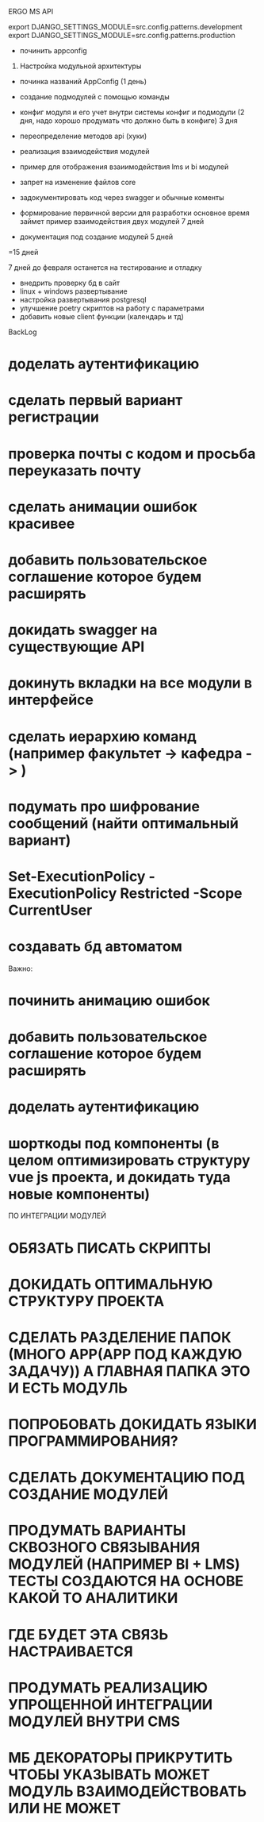 ERGO MS API

export DJANGO_SETTINGS_MODULE=src.config.patterns.development
export DJANGO_SETTINGS_MODULE=src.config.patterns.production

- починить appconfig

1. Настройка модульной архитектуры
- починка названий AppConfig (1 день)
- создание подмодулей с помощью команды 
- конфиг модуля и его учет внутри системы
конфиг и подмодули (2 дня, надо хорошо продумать что должно быть в конфиге)
3 дня

- переопределение методов api (хуки)
- реализация взаимодействия модулей
- пример для отображения взаиимодействия lms и bi модулей
- запрет на изменение файлов core
- задокументировать код через swagger и обычные коменты
- формирование первичной версии для разработки
основное время займет пример взаимодействия двух модулей
7 дней

- документация под создание модулей
5 дней

=15 дней

7 дней до февраля останется на тестирование и отладку
- внедрить проверку бд в сайт 
- linux + windows развертывание
- настройка развертывания postgresql
- улучшение poetry скриптов на работу с параметрами
- добавить новые client функции (календарь и тд)





BackLog
# доделать аутентификацию
# сделать первый вариант регистрации
# проверка почты с кодом и просьба переуказать почту

# сделать анимации ошибок красивее

# добавить пользовательское соглашение которое будем расширять

# докидать swagger на существующие API
# докинуть вкладки на все модули в интерфейсе

# сделать иерархию команд (например факультет -> кафедра -> )
# подумать про шифрование сообщений (найти оптимальный вариант)

# Set-ExecutionPolicy -ExecutionPolicy Restricted -Scope CurrentUser
# создавать бд автоматом

Важно:
# починить анимацию ошибок
# добавить пользовательское соглашение которое будем расширять
# доделать аутентификацию
# шорткоды под компоненты (в целом оптимизировать структуру vue js проекта, и докидать туда новые компоненты)

ПО ИНТЕГРАЦИИ МОДУЛЕЙ
# ОБЯЗАТЬ ПИСАТЬ СКРИПТЫ
# ДОКИДАТЬ ОПТИМАЛЬНУЮ СТРУКТУРУ ПРОЕКТА
# СДЕЛАТЬ РАЗДЕЛЕНИЕ ПАПОК (МНОГО APP(APP ПОД КАЖДУЮ ЗАДАЧУ)) А ГЛАВНАЯ ПАПКА ЭТО И ЕСТЬ МОДУЛЬ
# ПОПРОБОВАТЬ ДОКИДАТЬ ЯЗЫКИ ПРОГРАММИРОВАНИЯ?
# СДЕЛАТЬ ДОКУМЕНТАЦИЮ ПОД СОЗДАНИЕ МОДУЛЕЙ

# ПРОДУМАТЬ ВАРИАНТЫ СКВОЗНОГО СВЯЗЫВАНИЯ МОДУЛЕЙ (НАПРИМЕР BI + LMS) ТЕСТЫ СОЗДАЮТСЯ НА ОСНОВЕ КАКОЙ ТО АНАЛИТИКИ
# ГДЕ БУДЕТ ЭТА СВЯЗЬ НАСТРАИВАЕТСЯ 

# ПРОДУМАТЬ РЕАЛИЗАЦИЮ УПРОЩЕННОЙ ИНТЕГРАЦИИ МОДУЛЕЙ ВНУТРИ CMS

# МБ ДЕКОРАТОРЫ ПРИКРУТИТЬ ЧТОБЫ УКАЗЫВАТЬ МОЖЕТ МОДУЛЬ ВЗАИМОДЕЙСТВОВАТЬ ИЛИ НЕ МОЖЕТ